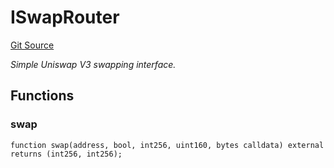 # ISwapRouter
[Git Source](https://github.com/NaniDAO/ie/blob/58175fad32cfeea89f1d83e288aec227fe545300/src/IEBase.sol)

*Simple Uniswap V3 swapping interface.*


## Functions
### swap


```solidity
function swap(address, bool, int256, uint160, bytes calldata) external returns (int256, int256);
```

